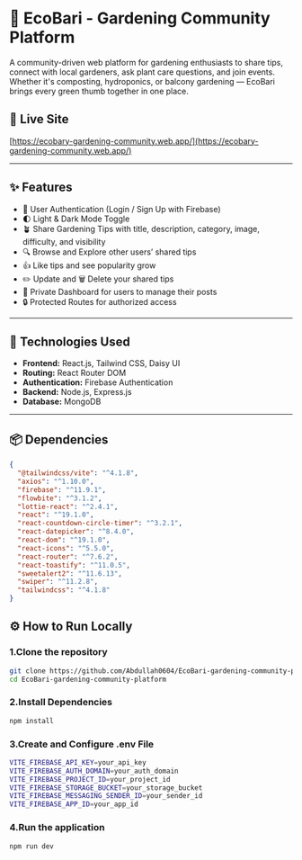 # 🌿 EcoBari - Gardening Community Platform

A community-driven web platform for gardening enthusiasts to share tips, connect with local gardeners, ask plant care questions, and join events. Whether it's composting, hydroponics, or balcony gardening — EcoBari brings every green thumb together in one place.

## 🔗 Live Site

[https://ecobary-gardening-community.web.app/](https://ecobary-gardening-community.web.app/)

---

## ✨ Features

- 🔐 User Authentication (Login / Sign Up with Firebase)
- 🌓 Light & Dark Mode Toggle
- 🪴 Share Gardening Tips with title, description, category, image, difficulty, and visibility
- 🔍 Browse and Explore other users’ shared tips
- 👍 Like tips and see popularity grow
- ✏️ Update and 🗑️ Delete your shared tips
- 📂 Private Dashboard for users to manage their posts
- 🔒 Protected Routes for authorized access

---

## 🚀 Technologies Used

- **Frontend:** React.js, Tailwind CSS, Daisy UI
- **Routing:** React Router DOM
- **Authentication:** Firebase Authentication
- **Backend:** Node.js, Express.js
- **Database:** MongoDB

---

## 📦 Dependencies

```json
{
  "@tailwindcss/vite": "^4.1.8",
  "axios": "^1.10.0",
  "firebase": "^11.9.1",
  "flowbite": "^3.1.2",
  "lottie-react": "^2.4.1",
  "react": "^19.1.0",
  "react-countdown-circle-timer": "^3.2.1",
  "react-datepicker": "^8.4.0",
  "react-dom": "^19.1.0",
  "react-icons": "^5.5.0",
  "react-router": "^7.6.2",
  "react-toastify": "^11.0.5",
  "sweetalert2": "^11.6.13",
  "swiper": "^11.2.8",
  "tailwindcss": "^4.1.8"
}
```

## ⚙️ How to Run Locally

### 1.Clone the repository
```bash
git clone https://github.com/Abdullah0604/EcoBari-gardening-community-platform.git
cd EcoBari-gardening-community-platform
```
### 2.Install Dependencies
```bash
npm install 
```
### 3.Create and Configure .env File
```bash
VITE_FIREBASE_API_KEY=your_api_key
VITE_FIREBASE_AUTH_DOMAIN=your_auth_domain
VITE_FIREBASE_PROJECT_ID=your_project_id
VITE_FIREBASE_STORAGE_BUCKET=your_storage_bucket
VITE_FIREBASE_MESSAGING_SENDER_ID=your_sender_id
VITE_FIREBASE_APP_ID=your_app_id

```
### 4.Run the application
```bash
npm run dev 
```
